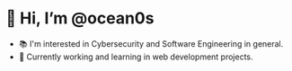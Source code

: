 <h1 aling="center">👋 Hi, I’m @ocean0s</h1>
<ul>
  <li>📚 I'm interested in Cybersecurity and Software Engineering in general.</li>
  <li>🌱 Currently working and learning in web development projects.</li>
</ul>
<!---
ocean0s/ocean0s is a ✨ special ✨ repository because its `README.md` (this file) appears on your GitHub profile.
You can click the Preview link to take a look at your changes.
--->
